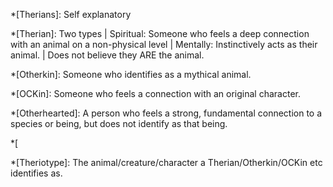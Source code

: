 [Definitions]: #
*[Therians]: Self explanatory

[Non-human types]: #
*[Therian]: Two types | Spiritual: Someone who feels a deep connection with an animal on a non-physical level | Mentally: Instinctively acts as their animal. | Does not believe they ARE the animal. 

*[Otherkin]: Someone who identifies as a mythical animal.

*[OCKin]: Someone who feels a connection with an original character.

*[Otherhearted]: A person who feels a strong, fundamental connection to a species or being, but does not identify as that being.

*[

[Other Terms]: #
*[Theriotype]: The animal/creature/character a Therian/Otherkin/OCKin etc identifies as.

<!--stackedit_data:
eyJoaXN0b3J5IjpbLTE5NzEyODU4NzNdfQ==
-->